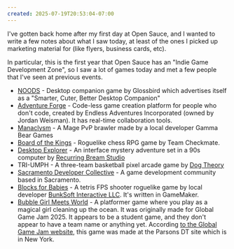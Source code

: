 ```yaml
---
created: 2025-07-19T20:53:04-07:00
---
```


I've gotten back home after my first day at Open Sauce, and I wanted to write a few notes about what I saw today, at least of the ones I picked up marketing material for (like flyers, business cards, etc).

In particular, this is the first year that Open Sauce has an "Indie Game Development Zone", so I saw a lot of games today and met a few people that I've seen at previous events.

- [NOODS](https://store.steampowered.com/app/3388690/NOODS/) - Desktop companion game by Glossbird which advertises itself as a "Smarter, Cuter, Better Desktop Companion"
- [Adventure Forge](https://adventureforge.games/) - Code-less game creation platform for people who don't code, created by Endless Adventures Incorporated (owned by Jordan Weisman). It has real-time collaboration tools.
- [Manaclysm](https://store.steampowered.com/app/1932520/Manaclysm/) - A Mage PvP brawler made by a local developer Gamma Bear Games
- [Board of the Kings](https://boardofthekings.com) - Roguelike chess RPG game by Team Checkmate.
- [Desktop Explorer](https://desktopexplorergame.com) - An interface mystery adventure set in a 90s computer by [Recurring Bream Studio](https://recurringdream.studio/)
- TRI-UMPH - A three-team basketball pixel arcade game by [Dog Theory](https://www.dogtheorygames.com/)
- [Sacramento Developer Collective](https://sacdevcollective.org) - A game development community based in Sacramento.
- [Blocks for Babies](https://store.steampowered.com/app/2776770/Blocks_for_Babies/) - A tetris FPS shooter roguelike game by local developer [BunkSoft Interactive LLC](http://bunksoft.games/). It's written in GameMaker.
- [Bubble Girl Meets World](https://mrciac.itch.io/bubble-girl-meets-world) - A platformer game where you play as a magical girl cleaning up the ocean. It was originally made for Global Game Jam 2025. It appears to be a student game, and they don't appear to have a team name or anything yet. According [to the Global Game Jam website](https://globalgamejam.org/games/2025/bubble-girl-meets-world-4), this game was made at the Parsons DT site which is in New York.
